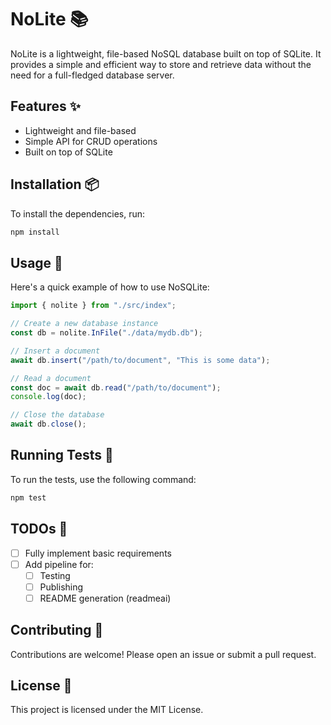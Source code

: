 
# NoLite 📚

NoLite is a lightweight, file-based NoSQL database built on top of SQLite. It provides a simple and efficient way to store and retrieve data without the need for a full-fledged database server.

## Features ✨

- Lightweight and file-based
- Simple API for CRUD operations
- Built on top of SQLite

## Installation 📦

To install the dependencies, run:

```bash
npm install
```

## Usage 🚀

Here's a quick example of how to use NoSQLite:

```typescript
import { nolite } from "./src/index";

// Create a new database instance
const db = nolite.InFile("./data/mydb.db");

// Insert a document
await db.insert("/path/to/document", "This is some data");

// Read a document
const doc = await db.read("/path/to/document");
console.log(doc);

// Close the database
await db.close();
```

## Running Tests 🧪

To run the tests, use the following command:

```bash
npm test
```

## TODOs 📝

- [ ] Fully implement basic requirements
- [ ] Add pipeline for:
  - [ ] Testing
  - [ ] Publishing
  - [ ] README generation (readmeai)

## Contributing 🤝

Contributions are welcome! Please open an issue or submit a pull request.

## License 📄

This project is licensed under the MIT License.
